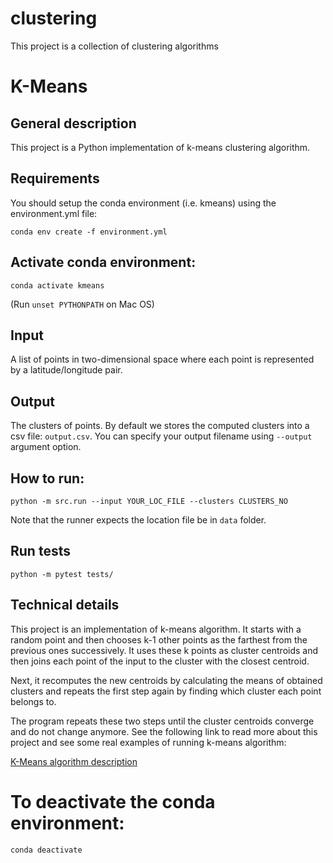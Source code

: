 # clustering
This project is a collection of clustering algorithms

K-Means
=======

## General description
 
This project is a Python implementation of k-means clustering algorithm.

## Requirements

You should setup the conda environment (i.e. kmeans) using the environment.yml file:

`conda env create -f environment.yml`

## Activate conda environment:

`conda activate kmeans`

(Run `unset PYTHONPATH` on Mac OS)


## Input

A list of points in two-dimensional space where each point is represented by a latitude/longitude pair.

## Output

The clusters of points.  By default we stores the computed clusters into a csv file: `output.csv`.  You can specify your output filename using `--output` argument option.

## How to run:

`python -m src.run --input YOUR_LOC_FILE --clusters CLUSTERS_NO`

Note that the runner expects the location file be in `data` folder.

## Run tests

`python -m pytest tests/`

## Technical details

This project is an implementation of k-means algorithm. It starts with a random point and then chooses k-1 other points as the farthest from the previous ones successively. It uses these k points as cluster centroids and then joins each point of the input to the cluster with the closest centroid.

Next, it recomputes the new centroids by calculating the means of obtained clusters and repeats the first step again by finding which cluster each point belongs to.

The program repeats these two steps until the cluster centroids converge and do not change anymore. See the following link to read more about this project and see some real examples of running k-means algorithm:

[K-Means algorithm description](http://www.kazemjahanbakhsh.com/codes/k-means.html)

# To deactivate the conda environment:

`conda deactivate`
